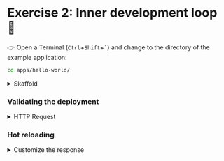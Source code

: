 # Exercise 2: Inner development loop 📝

👉 Open a Terminal (`Ctrl`+`Shift`+<code>`</code>) and change to the directory of the example application:

```sh
cd apps/hello-world/
```
<details>
<summary>Skaffold</summary>

⚠️ Did you [set the default container repository for Skaffold](../04_skaffold/)?

```sh
skaffold dev
```
</details>

### Validating the deployment

<details>
<summary>HTTP Request</summary>

👉 Open an additional Terminal (`Ctrl`+`Shift`+<code>`</code>) and execute:

```sh
curl http://127.0.0.1:8080/
```
Note that this is possible due to port-forwarding as defined in the `dev` profile of the `skaffold.yaml`.

In case you deployed an `HTTPRoute` for a `Gateway` you can lookup the IP-address with:
```sh
kubectl get gateway
```
and use it with the standard HTTP Port 80 (cf. `apps/hello-world/k8s/base/gateway.yaml`):
```sh
curl http://$GATEWAY_IP:80/
```
</details>

### Hot reloading

<details>
<summary>Customize the response</summary>

👉 Uncomment the last 3 lines in `/apps/hello-world/k8s/base/deployment.yaml`.

👉 Watch skaffold do the redeployment.

👉 Test/validate with `curl` as previously to see the effect of your changes.

You may want to customize the value of the `NAME` environment variable.

Also you can modify `/apps/hello-world/src/main.go`, e.g., by uppercassing "Hello".
</details>
